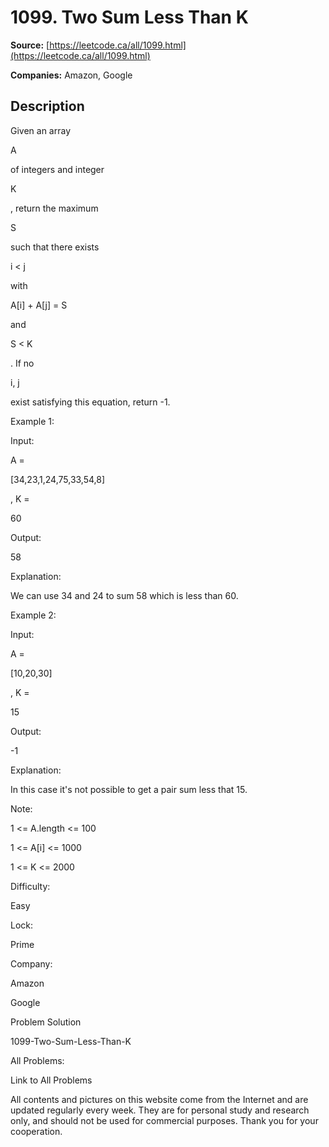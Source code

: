 # 1099. Two Sum Less Than K

**Source:** [https://leetcode.ca/all/1099.html](https://leetcode.ca/all/1099.html)

**Companies:** Amazon, Google

## Description

Given an array

A

of integers and integer

K

, return the maximum

S

such that there exists

i < j

with

A[i] + A[j] =
            S

and

S < K

. If no

i, j

exist satisfying this
        equation, return -1.

Example 1:

Input:

A =

[34,23,1,24,75,33,54,8]

, K =

60

Output:

58

Explanation:

We can use 34 and 24 to sum 58 which is less than 60.

Example 2:

Input:

A =

[10,20,30]

, K =

15

Output:

-1

Explanation:

In this case it's not possible to get a pair sum less that 15.

Note:

1 <= A.length <= 100

1 <= A[i] <= 1000

1 <= K <= 2000

Difficulty:

Easy

Lock:

Prime

Company:

Amazon

Google

Problem Solution

1099-Two-Sum-Less-Than-K

All Problems:

Link to All Problems

All contents and pictures on this website come from the Internet and are updated regularly every week. They are for personal study and research only, and should not be used for commercial purposes. Thank you for your cooperation.

